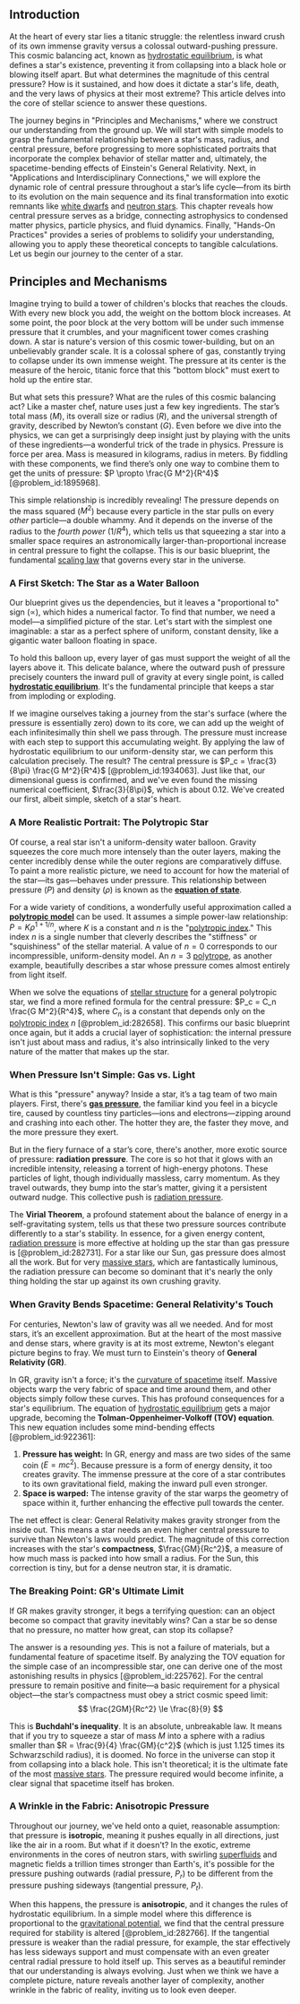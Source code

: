 ## Introduction
At the heart of every star lies a titanic struggle: the relentless inward crush of its own immense gravity versus a colossal outward-pushing pressure. This cosmic balancing act, known as [hydrostatic equilibrium](@article_id:146252), is what defines a star's existence, preventing it from collapsing into a black hole or blowing itself apart. But what determines the magnitude of this central pressure? How is it sustained, and how does it dictate a star's life, death, and the very laws of physics at their most extreme? This article delves into the core of stellar science to answer these questions.

The journey begins in "Principles and Mechanisms," where we construct our understanding from the ground up. We will start with simple models to grasp the fundamental relationship between a star's mass, radius, and central pressure, before progressing to more sophisticated portraits that incorporate the complex behavior of stellar matter and, ultimately, the spacetime-bending effects of Einstein's General Relativity. Next, in "Applications and Interdisciplinary Connections," we will explore the dynamic role of central pressure throughout a star’s life cycle—from its birth to its evolution on the main sequence and its final transformation into exotic remnants like [white dwarfs](@article_id:158628) and [neutron stars](@article_id:139189). This chapter reveals how central pressure serves as a bridge, connecting astrophysics to condensed matter physics, particle physics, and fluid dynamics. Finally, "Hands-On Practices" provides a series of problems to solidify your understanding, allowing you to apply these theoretical concepts to tangible calculations. Let us begin our journey to the center of a star.

## Principles and Mechanisms

Imagine trying to build a tower of children's blocks that reaches the clouds. With every new block you add, the weight on the bottom block increases. At some point, the poor block at the very bottom will be under such immense pressure that it crumbles, and your magnificent tower comes crashing down. A star is nature's version of this cosmic tower-building, but on an unbelievably grander scale. It is a colossal sphere of gas, constantly trying to collapse under its own immense weight. The pressure at its center is the measure of the heroic, titanic force that this "bottom block" must exert to hold up the entire star.

But what sets this pressure? What are the rules of this cosmic balancing act? Like a master chef, nature uses just a few key ingredients. The star’s total mass ($M$), its overall size or radius ($R$), and the universal strength of gravity, described by Newton’s constant ($G$). Even before we dive into the physics, we can get a surprisingly deep insight just by playing with the units of these ingredients—a wonderful trick of the trade in physics. Pressure is force per area. Mass is measured in kilograms, radius in meters. By fiddling with these components, we find there’s only one way to combine them to get the units of pressure: $P \propto \frac{G M^2}{R^4}$ [@problem_id:1895968].

This simple relationship is incredibly revealing! The pressure depends on the mass squared ($M^2$) because every particle in the star pulls on every *other* particle—a double whammy. And it depends on the inverse of the radius to the *fourth power* ($1/R^4$), which tells us that squeezing a star into a smaller space requires an astronomically larger-than-proportional increase in central pressure to fight the collapse. This is our basic blueprint, the fundamental [scaling law](@article_id:265692) that governs every star in the universe.

### A First Sketch: The Star as a Water Balloon

Our blueprint gives us the dependencies, but it leaves a "proportional to" sign ($\propto$), which hides a numerical factor. To find that number, we need a model—a simplified picture of the star. Let's start with the simplest one imaginable: a star as a perfect sphere of uniform, constant density, like a gigantic water balloon floating in space.

To hold this balloon up, every layer of gas must support the weight of all the layers above it. This delicate balance, where the outward push of pressure precisely counters the inward pull of gravity at every single point, is called **[hydrostatic equilibrium](@article_id:146252)**. It's the fundamental principle that keeps a star from imploding or exploding.

If we imagine ourselves taking a journey from the star's surface (where the pressure is essentially zero) down to its core, we can add up the weight of each infinitesimally thin shell we pass through. The pressure must increase with each step to support this accumulating weight. By applying the law of hydrostatic equilibrium to our uniform-density star, we can perform this calculation precisely. The result? The central pressure is $P_c = \frac{3}{8\pi} \frac{G M^2}{R^4}$ [@problem_id:1934063]. Just like that, our dimensional guess is confirmed, and we've even found the missing numerical coefficient, $\frac{3}{8\pi}$, which is about 0.12. We've created our first, albeit simple, sketch of a star's heart.

### A More Realistic Portrait: The Polytropic Star

Of course, a real star isn't a uniform-density water balloon. Gravity squeezes the core much more intensely than the outer layers, making the center incredibly dense while the outer regions are comparatively diffuse. To paint a more realistic picture, we need to account for how the material of the star—its gas—behaves under pressure. This relationship between pressure ($P$) and density ($\rho$) is known as the **[equation of state](@article_id:141181)**.

For a wide variety of conditions, a wonderfully useful approximation called a **[polytropic model](@article_id:157025)** can be used. It assumes a simple power-law relationship: $P = K \rho^{1+1/n}$, where $K$ is a constant and $n$ is the "[polytropic index](@article_id:136774)." This index $n$ is a single number that cleverly describes the "stiffness" or "squishiness" of the stellar material. A value of $n=0$ corresponds to our incompressible, uniform-density model. An $n=3$ [polytrope](@article_id:161304), as another example, beautifully describes a star whose pressure comes almost entirely from light itself.

When we solve the equations of [stellar structure](@article_id:135867) for a general polytropic star, we find a more refined formula for the central pressure: $P_c = C_n \frac{G M^2}{R^4}$, where $C_n$ is a constant that depends only on the [polytropic index](@article_id:136774) $n$ [@problem_id:282658]. This confirms our basic blueprint once again, but it adds a crucial layer of sophistication: the internal pressure isn't just about mass and radius, it's also intrinsically linked to the very nature of the matter that makes up the star.

### When Pressure Isn't Simple: Gas vs. Light

What is this "pressure" anyway? Inside a star, it’s a tag team of two main players. First, there's **[gas pressure](@article_id:140203)**, the familiar kind you feel in a bicycle tire, caused by countless tiny particles—ions and electrons—zipping around and crashing into each other. The hotter they are, the faster they move, and the more pressure they exert.

But in the fiery furnace of a star’s core, there's another, more exotic source of pressure: **radiation pressure**. The core is so hot that it glows with an incredible intensity, releasing a torrent of high-energy photons. These particles of light, though individually massless, carry momentum. As they travel outwards, they bump into the star’s matter, giving it a persistent outward nudge. This collective push is [radiation pressure](@article_id:142662).

The **Virial Theorem**, a profound statement about the balance of energy in a self-gravitating system, tells us that these two pressure sources contribute differently to a star's stability. In essence, for a given energy content, [radiation pressure](@article_id:142662) is more effective at holding up the star than gas pressure is [@problem_id:282731]. For a star like our Sun, gas pressure does almost all the work. But for very [massive stars](@article_id:159390), which are fantastically luminous, the radiation pressure can become so dominant that it's nearly the only thing holding the star up against its own crushing gravity.

### When Gravity Bends Spacetime: General Relativity's Touch

For centuries, Newton's law of gravity was all we needed. And for most stars, it’s an excellent approximation. But at the heart of the most massive and dense stars, where gravity is at its most extreme, Newton's elegant picture begins to fray. We must turn to Einstein's theory of **General Relativity (GR)**.

In GR, gravity isn't a force; it's the [curvature of spacetime](@article_id:188986) itself. Massive objects warp the very fabric of space and time around them, and other objects simply follow these curves. This has profound consequences for a star's equilibrium. The equation of [hydrostatic equilibrium](@article_id:146252) gets a major upgrade, becoming the **Tolman-Oppenheimer-Volkoff (TOV) equation**. This new equation includes some mind-bending effects [@problem_id:922361]:
1.  **Pressure has weight:** In GR, energy and mass are two sides of the same coin ($E=mc^2$). Because pressure is a form of energy density, it too creates gravity. The immense pressure at the core of a star contributes to its own gravitational field, making the inward pull even stronger.
2.  **Space is warped:** The intense gravity of the star warps the geometry of space within it, further enhancing the effective pull towards the center.

The net effect is clear: General Relativity makes gravity stronger from the inside out. This means a star needs an even higher central pressure to survive than Newton's laws would predict. The magnitude of this correction increases with the star's **compactness**, $\frac{GM}{Rc^2}$, a measure of how much mass is packed into how small a radius. For the Sun, this correction is tiny, but for a dense neutron star, it is dramatic.

### The Breaking Point: GR's Ultimate Limit

If GR makes gravity stronger, it begs a terrifying question: can an object become so compact that gravity inevitably wins? Can a star be so dense that no pressure, no matter how great, can stop its collapse?

The answer is a resounding *yes*. This is not a failure of materials, but a fundamental feature of spacetime itself. By analyzing the TOV equation for the simple case of an incompressible star, one can derive one of the most astonishing results in physics [@problem_id:225762]. For the central pressure to remain positive and finite—a basic requirement for a physical object—the star’s compactness must obey a strict cosmic speed limit:
$$
\frac{2GM}{Rc^2} \le \frac{8}{9}
$$

This is **Buchdahl's inequality**. It is an absolute, unbreakable law. It means that if you try to squeeze a star of mass $M$ into a sphere with a radius smaller than $R = \frac{9}{4} \frac{GM}{c^2}$ (which is just 1.125 times its Schwarzschild radius), it is doomed. No force in the universe can stop it from collapsing into a black hole. This isn't theoretical; it is the ultimate fate of the most [massive stars](@article_id:159390). The pressure required would become infinite, a clear signal that spacetime itself has broken.

### A Wrinkle in the Fabric: Anisotropic Pressure

Throughout our journey, we've held onto a quiet, reasonable assumption: that pressure is **isotropic**, meaning it pushes equally in all directions, just like the air in a room. But what if it doesn't? In the exotic, extreme environments in the cores of neutron stars, with swirling [superfluids](@article_id:180224) and magnetic fields a trillion times stronger than Earth's, it's possible for the pressure pushing outwards (radial pressure, $P_r$) to be different from the pressure pushing sideways (tangential pressure, $P_t$).

When this happens, the pressure is **anisotropic**, and it changes the rules of hydrostatic equilibrium. In a simple model where this difference is proportional to the [gravitational potential](@article_id:159884), we find that the central pressure required for stability is altered [@problem_id:282766]. If the tangential pressure is weaker than the radial pressure, for example, the star effectively has less sideways support and must compensate with an even greater central radial pressure to hold itself up. This serves as a beautiful reminder that our understanding is always evolving. Just when we think we have a complete picture, nature reveals another layer of complexity, another wrinkle in the fabric of reality, inviting us to look even deeper.